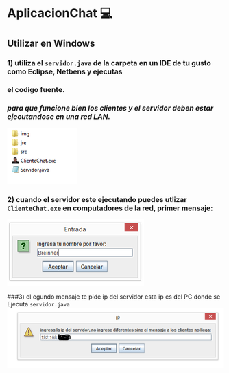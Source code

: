 # AplicacionChat 💻
## **Utilizar en Windows**
### 1) utiliza el  ` servidor.java `   de la carpeta en un IDE de tu gusto como **Eclipse**, **Netbens** y ejecutas 
###  el codigo fuente.
### *para que funcione bien  los clientes y el servidor deben estar ejecutandose en una red LAN.*  
![imagencarpeta](aplicacionchat/img/carpeta.PNG)

### 2) cuando el servidor este ejecutando puedes utlizar   ` ClienteChat.exe ` en computadores de la red, primer mensaje:
![imagencarpeta](aplicacionchat/img/2nombre.PNG)

###3) el egundo mensaje te pide ip del servidor esta ip es del PC donde se Ejecuta  ` servidor.java ` 
![imagencarpeta](aplicacionchat/img/3ipservidor.PNG)
